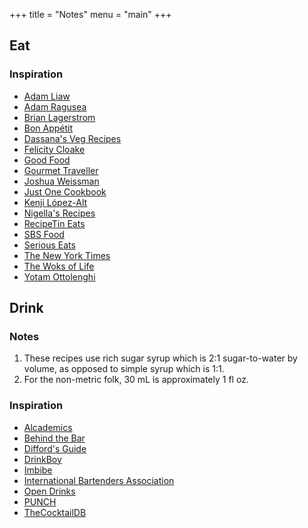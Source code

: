 +++
title = "Notes"
menu = "main"
+++

## Eat

### Inspiration

- [Adam Liaw](https://adamliaw.com/)
- [Adam Ragusea](https://www.adamragusea.com/)
- [Brian Lagerstrom](https://www.brianlagerstrom.com/)
- [Bon Appétit](https://www.bonappetit.com/)
- [Dassana's Veg Recipes](https://www.vegrecipesofindia.com/)
- [Felicity Cloake](https://www.theguardian.com/food/series/how-to-cook-the-perfect----)
- [Good Food](https://www.goodfood.com.au/)
- [Gourmet Traveller](https://www.gourmettraveller.com.au/)
- [Joshua Weissman](https://www.joshuaweissman.com/)
- [Just One Cookbook](http://justonecookbook.com/)
- [Kenji López-Alt](http://www.kenjilopezalt.com/)
- [Nigella's Recipes](https://www.nigella.com/recipes)
- [RecipeTin Eats](https://www.recipetineats.com/)
- [SBS Food](https://www.sbs.com.au/food/)
- [Serious Eats](https://www.seriouseats.com/)
- [The New York Times](https://cooking.nytimes.com/)
- [The Woks of Life](https://thewoksoflife.com/)
- [Yotam Ottolenghi](https://ottolenghi.co.uk/recipes)

## Drink

### Notes

1. These recipes use rich sugar syrup which is 2:1 sugar-to-water by volume, as opposed to simple syrup which is 1:1.
1. For the non-metric folk, 30 mL is approximately 1 fl oz.

### Inspiration

- [Alcademics](https://www.alcademics.com/)
- [Behind the Bar](https://www.behindthebarwithcaradevine.com/)
- [Difford's Guide](https://www.diffordsguide.com/)
- [DrinkBoy](http://drinkboy.com/)
- [Imbibe](https://imbibemagazine.com/)
- [International Bartenders Association](https://iba-world.com/)
- [Open Drinks](https://opendrinks.io/)
- [PUNCH](https://punchdrink.com/)
- [TheCocktailDB](https://www.thecocktaildb.com/)

